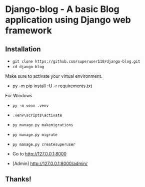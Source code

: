 # Django-blog - A basic Blog application using Django web framework
 



## Installation
 - `git clone https://github.com/superuser118/django-blog.git`
 - `cd django-blog`
 
 
Make sure to activate your virtual environment.

- py -m pip install -U -r requirements.txt

For Windows
- `py -m venv .venv`
- `.venv\scripts\activate`
- `py manage.py makemigrations`
- `py manage.py migrate`
- `py manage.py createsuperuser`

- Go to http://127.0.0.1:8000
- [Admin] http://127.0.0.1:8000/admin/

## Thanks!
